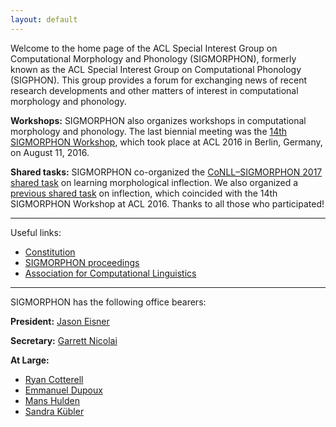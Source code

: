 ```yaml
---
layout: default
---
```


Welcome to the home page of the ACL Special Interest Group on Computational Morphology and Phonology (SIGMORPHON), formerly known as the ACL Special Interest Group on Computational Phonology (SIGPHON). This group provides a forum for exchanging news of recent research developments and other matters of interest in computational morphology and phonology.

**Workshops:** SIGMORPHON also organizes workshops in computational morphology and phonology. The last biennial meeting was the [14th SIGMORPHON Workshop](http://www.ling.ohio-state.edu/sigmorphon/), which took place at ACL 2016 in Berlin, Germany, on August 11, 2016.

**Shared tasks:** SIGMORPHON co-organized the [CoNLL–SIGMORPHON 2017 shared task](https://sites.google.com/view/conll-sigmorphon2017/home) on learning morphological inflection. We also organized a [previous shared task](http://ryancotterell.github.io/sigmorphon2016/) on inflection, which coincided with the 14th SIGMORPHON Workshop at ACL 2016. Thanks to all those who participated!

---

Useful links:

- [Constitution](constitution/)
- [SIGMORPHON proceedings](http://aclweb.org/anthology/sigmorphon.html)
- [Association for Computational Linguistics](https://www.aclweb.org/portal/)

---

SIGMORPHON has the following office bearers:

**President:**  [Jason Eisner](http://www.cs.jhu.edu/~jason/)

**Secretary:** [Garrett Nicolai](https://webdocs.cs.ualberta.ca/~nicolai/)

**At Large:**
* [Ryan Cotterell](https://ryancotterell.github.io)
* [Emmanuel Dupoux](http://www.lscp.net/persons/dupoux/) 
* [Mans Hulden](http://verbs.colorado.edu/~mahu0110/) 
* [Sandra Kübler](http://cl.indiana.edu/~skuebler/)
